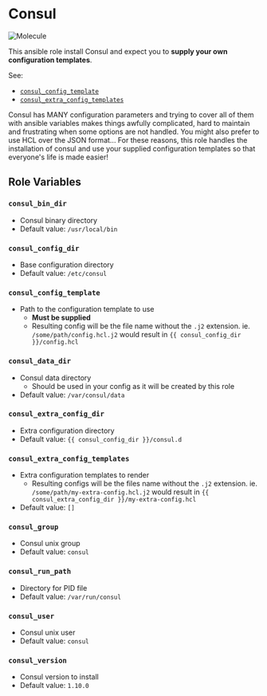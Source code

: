 # Consul

![Molecule](https://github.com/DaazKu/ansible-consul/actions/workflows/molecule.yml/badge.svg?branch=master&event=push)

This ansible role install Consul and expect you to **supply your own configuration templates**.

See: 
- [`consul_config_template`](#consul_config_template)
- [`consul_extra_config_templates`](#consul_extra_config_templates)

Consul has MANY configuration parameters and trying to cover all of them with ansible variables makes things awfully complicated, 
hard to maintain and frustrating when some options are not handled. You might also prefer to use HCL over the JSON format...
For these reasons, this role handles the installation of consul and use your supplied configuration templates so that everyone's life is made easier!

## Role Variables

### `consul_bin_dir`
- Consul binary directory
- Default value: `/usr/local/bin`

### `consul_config_dir`
- Base configuration directory
- Default value: `/etc/consul`

### `consul_config_template`
- Path to the configuration template to use
  - **Must be supplied**
  - Resulting config will be the file name without the `.j2` extension. ie. `/some/path/config.hcl.j2` would result in `{{ consul_config_dir }}/config.hcl`

### `consul_data_dir`
- Consul data directory
  - Should be used in your config as it will be created by this role
- Default value: `/var/consul/data`

### `consul_extra_config_dir`
- Extra configuration directory
- Default value: `{{ consul_config_dir }}/consul.d`

### `consul_extra_config_templates`
- Extra configuration templates to render
    - Resulting configs will be the files name without the `.j2` extension. ie. `/some/path/my-extra-config.hcl.j2` would result in `{{ consul_extra_config_dir }}/my-extra-config.hcl`
- Default value: `[]`

### `consul_group`
- Consul unix group
- Default value: `consul`

### `consul_run_path`
- Directory for PID file
- Default value: `/var/run/consul`

### `consul_user`
- Consul unix user
- Default value: `consul`

### `consul_version`
- Consul version to install
- Default value: `1.10.0`
